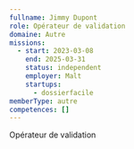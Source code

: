 ```yaml
---
fullname: Jimmy Dupont
role: Opérateur de validation
domaine: Autre
missions:
  - start: 2023-03-08
    end: 2025-03-31
    status: independent
    employer: Malt
    startups:
      - dossierfacile
memberType: autre
competences: []
---
```

Opérateur de validation
